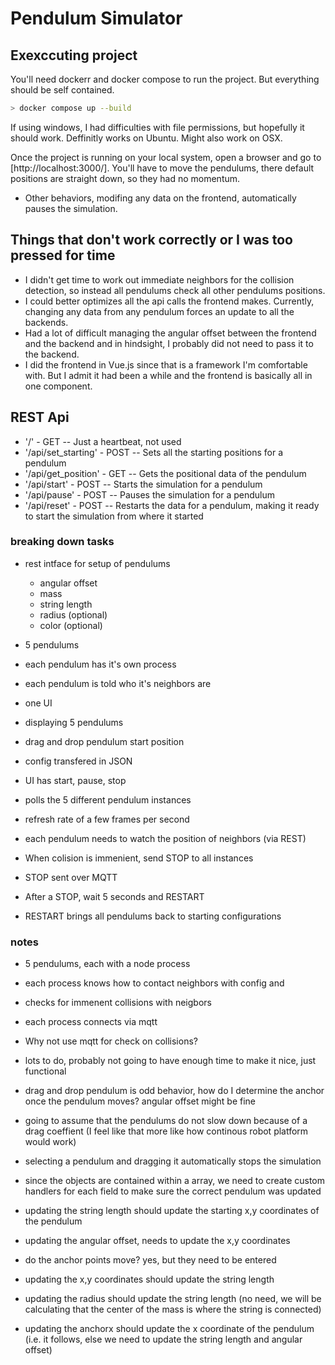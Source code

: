 # Pendulum Simulator

## Exexccuting project

You'll need dockerr and docker compose to run the project. But everything should be self contained.

``` bash
> docker compose up --build
```

If using windows, I had difficulties with file permissions, but hopefully it should work. Deffinitly works on Ubuntu. Might also work on OSX.

Once the project is running on your local system, open a browser and go to [http://localhost:3000/].
You'll have to move the pendulums, there default positions are straight down, so they had no momentum.

- Other behaviors, modifing any data on the frontend, automatically pauses the simulation.

## Things that don't work correctly or I was too pressed for time

- I didn't get time to work out immediate neighbors for the collision detection, so instead all pendulums check all other pendulums positions.
- I could better optimizes all the api calls the frontend makes. Currently, changing any data from any pendulum forces an update to all the backends.
- Had a lot of difficult managing the angular offset between the frontend and the backend and in hindsight, I probably did not need to pass it to the backend.
- I did the frontend in Vue.js since that is a framework I'm comfortable with. But I admit it had been a while and the frontend is basically all in one component.

## REST Api

- '/'                 - GET  --  Just a heartbeat, not used
- '/api/set_starting' - POST --  Sets all the starting positions for a pendulum
- '/api/get_position' - GET  --  Gets the positional data of the pendulum
- '/api/start'        - POST --  Starts the simulation for a pendulum
- '/api/pause'        - POST --  Pauses the simulation for a pendulum
- '/api/reset'        - POST --  Restarts the data for a pendulum, making it ready to start the simulation from where it started

### breaking down tasks

- rest intface for setup of pendulums
  - angular offset
  - mass
  - string length
  - radius (optional)
  - color (optional)

- 5 pendulums
- each pendulum has it's own process
- each pendulum is told who it's neighbors are

- one UI
- displaying 5 pendulums
- drag and drop pendulum start position
- config transfered in JSON

- UI has start, pause, stop
- polls the 5 different pendulum instances
- refresh rate of a few frames per second
- each pendulum needs to watch the position of neighbors (via REST)
- When colision is immenient, send STOP to all instances
- STOP sent over MQTT
- After a STOP, wait 5 seconds and RESTART
- RESTART brings all pendulums back to starting configurations

### notes

- 5 pendulums, each with a node process
- each process knows how to contact neighbors with config and
- checks for immenent collisions with neigbors
- each process connects via mqtt
- Why not use mqtt for check on collisions?
- lots to do, probably not going to have enough time to make it nice, just functional

- drag and drop pendulum is odd behavior, how do I determine the anchor once the pendulum moves? angular offset might be fine

- going to assume that the pendulums do not slow down because of a drag coeffient (I feel like that more like how continous robot platform would work)
- selecting a pendulum and dragging it automatically stops the simulation
- since the objects are contained within a array, we need to create custom handlers for each field to make sure the correct pendulum was updated
- updating the string length should update the starting x,y coordinates of the pendulum
- updating the angular offset, needs to update the x,y coordinates
- do the anchor points move? yes, but they need to be entered
- updating the x,y coordinates should update the string length
- updating the radius should update the string length (no need, we will be calculating that the center of the mass is where the string is connected)
- updating the anchorx should update the x coordinate of the pendulum (i.e. it follows, else we need to update the string length and angular offset)

